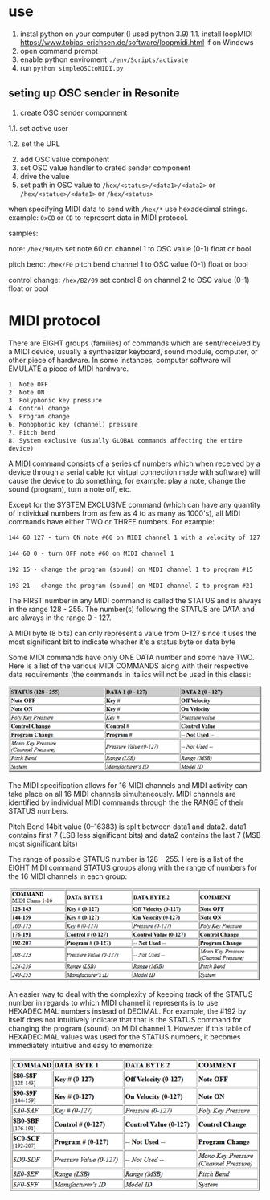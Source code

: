 # use

1. instal python on your computer (I used python 3.9)
1.1. install loopMIDI https://www.tobias-erichsen.de/software/loopmidi.html if on Windows
2. open command prompt
3. enable python enviroment `./env/Scripts/activate`
4. run `python simpleOSCtoMIDI.py`

## seting up OSC sender in Resonite

1. create OSC sender componnent

1.1. set active user

1.2. set the URL

2. add OSC value component
3. set OSC value handler to crated sender component
4. drive the value
5. set path in OSC value to `/hex/<status>/<data1>/<data2>` or `/hex/<statue>/<data1>` or `/hex/<status>`

when specifying MIDI data to send with `/hex/*` use hexadecimal strings. example: `0xCB` or `CB` to represent data in MIDI protocol.

samples:

note: `/hex/90/05` set note 60 on channel 1 to OSC value (0-1) float or bool

pitch bend: `/hex/F0` pitch bend channel 1 to  OSC value (0-1) float or bool

control change: `/hex/B2/09` set control 8 on channel 2 to OSC value (0-1) float or bool

# MIDI protocol 
There are EIGHT groups (families) of commands which are sent/received by a MIDI device, usually a synthesizer keyboard, sound module, computer, or other piece of hardware. In some instances, computer software will EMULATE a piece of MIDI hardware.

    1. Note OFF
    2. Note ON
    3. Polyphonic key pressure
    4. Control change
    5. Program change
    6. Monophonic key (channel) pressure
    7. Pitch bend
    8. System exclusive (usually GLOBAL commands affecting the entire device)

A MIDI command consists of a series of numbers which when received by a device through a serial cable (or virtual connection made with software) will cause the device to do something, for example: play a note, change the sound (program), turn a note off, etc.

Except for the SYSTEM EXCLUSIVE command (which can have any quantity of individual numbers from as few as 4 to as many as 1000's), all MIDI commands have either TWO or THREE numbers. For example:

    144 60 127 - turn ON note #60 on MIDI channel 1 with a velocity of 127

    144 60 0 - turn OFF note #60 on MIDI channel 1

    192 15 - change the program (sound) on MIDI channel 1 to program #15

    193 21 - change the program (sound) on MIDI channel 2 to program #21

The FIRST number in any MIDI command is called the STATUS and is always in the range 128 - 255. The number(s) following the STATUS are DATA and are always in the range 0 - 127. 

A MIDI byte (8 bits) can only represent a value from 0-127 since it uses the most significant bit to indicate whether it's a status byte or data byte

Some MIDI commands have only ONE DATA number and some have TWO. Here is a list of the various MIDI COMMANDS along with their respective data requirements (the commands in italics will not be used in this class):

![alt text](image.png)

The MIDI specification allows for 16 MIDI channels and MIDI activity can take place on all 16 MIDI channels simultaneously. MIDI channels are identified by individual MIDI commands through the the RANGE of their STATUS numbers.

Pitch Bend 14bit value (0–16383) is split between data1 and data2. data1 contains first 7 (LSB less significant bits) and data2 contains the last 7 (MSB most significant bits)

The range of possible STATUS number is 128 - 255. Here is a list of the EIGHT MIDI command STATUS groups along with the range of numbers for the 16 MIDI channels in each group:

![alt text](image-1.png)

An easier way to deal with the complexity of keeping track of the STATUS number in regards to which MIDI channel it represents is to use HEXADECIMAL numbers instead of DECIMAL. For example, the #192 by itself does not intuitively indicate that that is the STATUS command for changing the program (sound) on MIDI channel 1. However if this table of HEXADECIMAL values was used for the STATUS numbers, it becomes immediately intuitive and easy to memorize:

![alt text](image-2.png)
